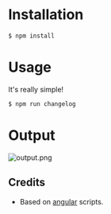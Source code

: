 Installation
===================
```
$ npm install 
```

Usage
===================
It's really simple!

```
$ npm run changelog 
```

Output 
===================
![output.png](WWW)


Credits 
------------
 - Based on [angular](https://github.com/angular) scripts.
 
 
